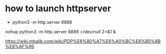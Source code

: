 # how to launch httpserver
- python3 -m http.server 8888

nohup python3 -m http.server 8888 >/dev/null 2>&1 &  

https://wiki.mbalib.com/wiki/PDP%E6%80%A7%E6%A0%BC%E6%B5%8B%E8%AF%95